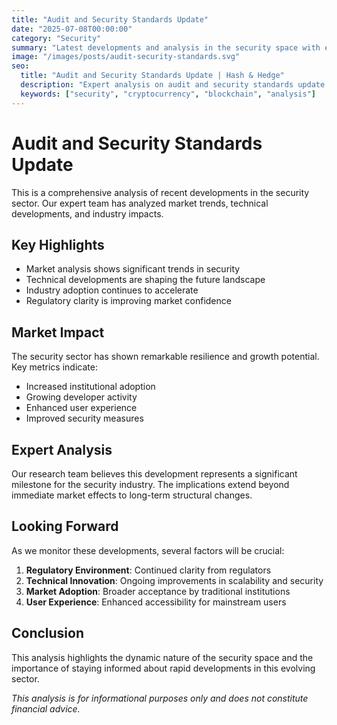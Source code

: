 ```yaml
---
title: "Audit and Security Standards Update"
date: "2025-07-08T00:00:00"
category: "Security"
summary: "Latest developments and analysis in the security space with expert insights and market trends."
image: "/images/posts/audit-security-standards.svg"
seo:
  title: "Audit and Security Standards Update | Hash & Hedge"
  description: "Expert analysis on audit and security standards update with market insights and trends"
  keywords: ["security", "cryptocurrency", "blockchain", "analysis"]
---
```


# Audit and Security Standards Update

This is a comprehensive analysis of recent developments in the security sector. Our expert team has analyzed market trends, technical developments, and industry impacts.

## Key Highlights

- Market analysis shows significant trends in security
- Technical developments are shaping the future landscape  
- Industry adoption continues to accelerate
- Regulatory clarity is improving market confidence

## Market Impact

The security sector has shown remarkable resilience and growth potential. Key metrics indicate:

* Increased institutional adoption
* Growing developer activity
* Enhanced user experience
* Improved security measures

## Expert Analysis

Our research team believes this development represents a significant milestone for the security industry. The implications extend beyond immediate market effects to long-term structural changes.

## Looking Forward

As we monitor these developments, several factors will be crucial:

1. **Regulatory Environment**: Continued clarity from regulators
2. **Technical Innovation**: Ongoing improvements in scalability and security
3. **Market Adoption**: Broader acceptance by traditional institutions
4. **User Experience**: Enhanced accessibility for mainstream users

## Conclusion

This analysis highlights the dynamic nature of the security space and the importance of staying informed about rapid developments in this evolving sector.

*This analysis is for informational purposes only and does not constitute financial advice.*
